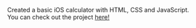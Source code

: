 Created a basic iOS calculator with HTML, CSS and JavaScript.<br>
You can check out the project [here!](https://nelsonchoo456.github.io/ios-calculator/)
